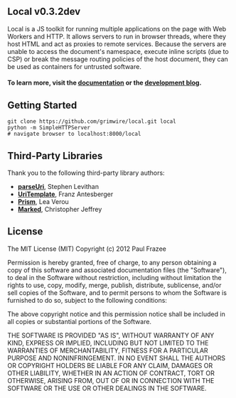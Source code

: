 ## Local v0.3.2dev

Local is a JS toolkit for running multiple applications on the page with Web Workers and HTTP. It allows servers to run in browser threads, where they host HTML and act as proxies to remote services. Because the servers are unable to access the document's namespace, execute inline scripts (due to CSP) or break the message routing policies of the host document, they can be used as containers for untrusted software.

#### To learn more, visit the [documentation](http://grimwire.com/local) or the [development blog](http://blog.grimwire.com/#blog.md).


## Getting Started

```
git clone https://github.com/grimwire/local.git local
python -m SimpleHTTPServer
# navigate browser to localhost:8000/local
```


## Third-Party Libraries

Thank you to the following third-party library authors:

 - [**parseUri**](http://stevenlevithan.com/demo/parseuri/js/), Stephen Levithan
 - [**UriTemplate**](https://github.com/fxa/uritemplate-js), Franz Antesberger
 - [**Prism**](https://github.com/LeaVerou/prism), Lea Verou
 - [**Marked**](https://github.com/chjj/marked), Christopher Jeffrey


## License

The MIT License (MIT)
Copyright (c) 2012 Paul Frazee

Permission is hereby granted, free of charge, to any person obtaining a copy of this software and associated documentation files (the "Software"), to deal in the Software without restriction, including without limitation the rights to use, copy, modify, merge, publish, distribute, sublicense, and/or sell copies of the Software, and to permit persons to whom the Software is furnished to do so, subject to the following conditions:

The above copyright notice and this permission notice shall be included in all copies or substantial portions of the Software.

THE SOFTWARE IS PROVIDED "AS IS", WITHOUT WARRANTY OF ANY KIND, EXPRESS OR IMPLIED, INCLUDING BUT NOT LIMITED TO THE WARRANTIES OF MERCHANTABILITY, FITNESS FOR A PARTICULAR PURPOSE AND NONINFRINGEMENT. IN NO EVENT SHALL THE AUTHORS OR COPYRIGHT HOLDERS BE LIABLE FOR ANY CLAIM, DAMAGES OR OTHER LIABILITY, WHETHER IN AN ACTION OF CONTRACT, TORT OR OTHERWISE, ARISING FROM, OUT OF OR IN CONNECTION WITH THE SOFTWARE OR THE USE OR OTHER DEALINGS IN THE SOFTWARE.
